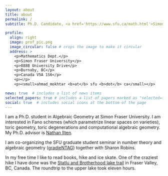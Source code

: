 ```yaml
---
layout: about
title: about
permalink: /
subtitle: Ph.D. Candidate, <a href='https://www.sfu.ca/math.html'>Simon Fraser University</a>

profile:
  align: right
  image: prof_pic.png
  image_circular: false # crops the image to make it circular
  address: >
    <p>Mathematics Dept.</p>
    <p>Simon Fraser University</p>
    <p>8888 University Drive</p>
    <p>Burnaby, BC</p>
    <p>Canada V5A 1S6</p>
    <p></p>
    <p><small>ahmad_mokhtar <b>at</b> sfu <b>dot</b> ca</small></p>

news: true  # includes a list of news items
selected_papers: true # includes a list of papers marked as "selected={true}"
social: true  # includes social icons at the bottom of the page
---
```


I am a Ph.D. student in Algebraic Geometry at Simon Fraser University. I am interested in Fano schemes (which parametrize linear spaces on varieties), toric geometry, toric degenerations and computational algebraic geometry. My Ph.D. advisor is <a href='https://www.sfu.ca/~nilten/'>Nathan Ilten</a>.

I am co-organizing the SFU graduate student seminar in number theory and algebraic geometry ([gradieNTAG](/gradieNTAG/)) together with Sharon Robins.

In my free time I like to read books, hike and ice skate. One of the craziest hike I have done was the <a href='https://www.google.com/maps/search/?api=1&query=statlu+and+brotherhood+lake+trailhead'>Statlu and Brotherhood lake trail</a> in Fraser Valley, BC, Canada. The roundtrip to the upper lake took eleven hours.

